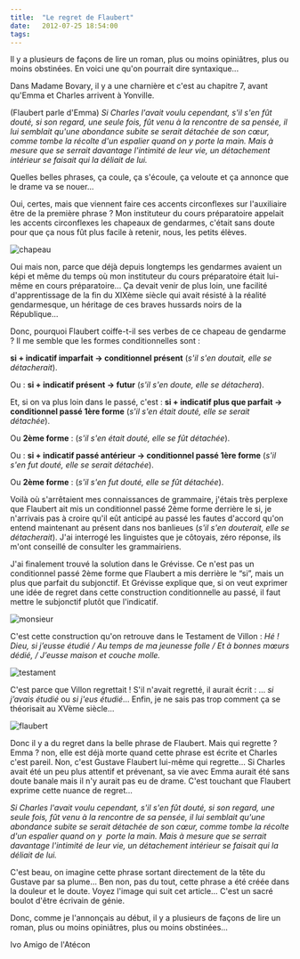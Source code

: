 ```yaml
---
title:  "Le regret de Flaubert"
date:   2012-07-25 18:54:00
tags:   
---
```


Il y a plusieurs de façons de lire un roman, plus ou moins opiniâtres,
plus ou moins obstinées. En voici une qu'on pourrait dire
syntaxique...

Dans Madame Bovary, il y a une charnière et c'est au chapitre 7, avant
qu'Emma et Charles arrivent à Yonville.

(Flaubert parle d'Emma) *Si Charles l'avait voulu cependant, s'il s'en
fût douté, si son regard, une seule fois, fût venu à la rencontre de
sa pensée, il lui semblait qu'une abondance subite se serait détachée
de son cœur, comme tombe la récolte d'un espalier quand on y porte la
main. Mais à mesure que se serrait davantage l'intimité de leur vie,
un détachement intérieur se faisait qui la déliait de
lui.*

Quelles belles phrases, ça coule, ça s'écoule, ça
veloute et ça annonce que le drame va se nouer...

Oui, certes, mais que viennent faire ces accents circonflexes sur
l'auxiliaire être de la première phrase ? Mon instituteur du cours
préparatoire appelait les accents circonflexes les chapeaux de
gendarmes, c'était sans doute pour que ça nous fût plus facile à
retenir, nous, les petits élèves.

![chapeau](/collateral/images/2012-07-25-chapeau.jpg)

Oui mais non, parce que déjà depuis longtemps les gendarmes avaient un
képi et même du temps où mon instituteur du cours préparatoire était
lui-même en cours préparatoire... Ça devait venir de plus loin,
une facilité d'apprentissage de la fin du XIXème siècle qui avait
résisté à la réalité gendarmesque, un héritage de ces braves hussards
noirs de la République...

Donc, pourquoi Flaubert coiffe-t-il ses verbes de ce chapeau de
gendarme ? Il me semble que les formes conditionnelles sont :

**si + indicatif imparfait -> conditionnel
présent** (*s'il s'en doutait, elle se
détacherait*).

Ou : **si + indicatif présent -> futur** (*s'il s'en doute, elle se détachera*).

Et, si on va plus loin dans le passé, c'est : **si + indicatif plus
que parfait -> conditionnel passé 1ère forme** (*s'il
s'en était douté, elle se serait détachée*).

Ou **2ème forme** : (*s'il s'en était douté, elle se fût
détachée*).

Ou : **si + indicatif passé antérieur -> conditionnel passé 1ère forme**
(*s'il s'en fut douté, elle se serait détachée*).

Ou **2ème forme** :
(*s'il s'en fut douté, elle se fût détachée*).

Voilà où
s'arrêtaient mes connaissances de grammaire, j'étais très perplexe que
Flaubert ait mis un conditionnel passé 2ème forme derrière le si, je
n'arrivais pas à croire qu'il eût anticipé au passé les fautes
d'accord qu'on entend maintenant au présent dans nos banlieues
(*s'il s'en douterait, elle se détacherait*). J'ai interrogé
les linguistes que je côtoyais, zéro réponse, ils m'ont conseillé de
consulter les grammairiens.

J'ai finalement trouvé la solution
dans le Grévisse. Ce n'est pas un conditionnel passé 2ème forme que
Flaubert a mis derrière le &ldquo;si&rdquo;, mais un plus que parfait
du subjonctif. Et Grévisse explique que, si on veut exprimer une idée
de regret dans cette construction conditionnelle au passé, il faut
mettre le subjonctif plutôt que l'indicatif.

![monsieur](/collateral/images/2012-07-25-monsieur.jpg)

C'est cette construction qu'on retrouve dans le Testament de Villon : *Hé ! Dieu, si j’eusse étudié / Au temps de ma jeunesse folle / Et à bonnes mœurs dédié, / J’eusse maison et couche molle.*

![testament](/collateral/images/2012-07-25-testament.jpg)


C'est parce que Villon regrettait ! S'il n'avait regretté, il aurait écrit : &hellip; *si j’avais étudié* ou *si j'eus étudié*&hellip; Enfin, je ne sais pas trop comment ça se théorisait au XVème siècle&hellip;

![flaubert](/collateral/images/2012-07-25-flaubert.jpg)

Donc il y a du regret dans la belle phrase de Flaubert. Mais qui
regrette ? Emma ? non, elle est déjà morte quand cette phrase est
écrite et Charles c'est pareil. Non, c'est Gustave Flaubert lui-même
qui regrette&hellip; Si Charles avait été un peu plus attentif et
prévenant, sa vie avec Emma aurait été sans doute banale mais il n'y
aurait pas eu de drame. C'est touchant que Flaubert exprime cette
nuance de regret&hellip;

*Si Charles l'avait voulu cependant,
s'il s'en fût douté, si son regard, une seule fois, fût venu à la
rencontre de sa pensée, il lui semblait qu'une abondance subite se
serait détachée de son cœur, comme tombe la récolte d'un espalier
quand on y  porte la main. Mais à mesure que se serrait davantage
l'intimité de leur vie, un détachement intérieur se faisait qui la
déliait de lui.*

C'est beau, on imagine cette phrase sortant
directement de la tête du Gustave par sa plume&hellip; Ben non, pas du
tout, cette phrase a été créée dans la douleur et le doute. Voyez
l'image qui suit cet article&hellip; C'est un sacré boulot d'être
écrivain de génie.

Donc, comme je l'annonçais au début, il y a
plusieurs de façons de lire un roman, plus ou moins opiniâtres, plus
ou moins obstinées&hellip;

Ivo Amigo de l'Atécon
